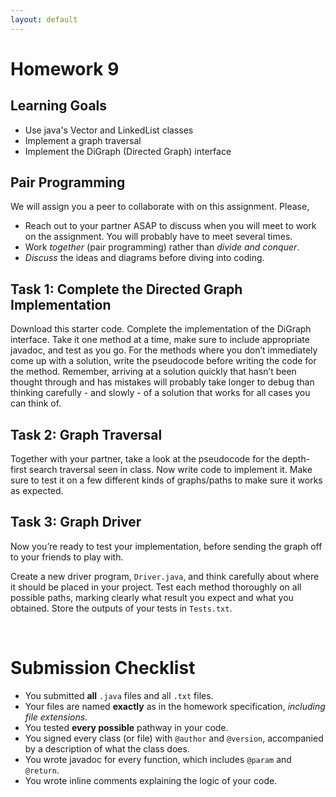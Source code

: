 ```yaml
---
layout: default
---
```


# Homework 9


## Learning Goals

* Use java's Vector and LinkedList classes
* Implement a graph traversal
* Implement the DiGraph (Directed Graph) interface


## Pair Programming

We will assign you a peer to collaborate with on this assignment. Please,
* Reach out to your partner ASAP to discuss when you will meet to work on the assignment. You will probably have to meet several times.
* Work *together* (pair programming) rather than *divide and conquer*.
* *Discuss* the ideas and diagrams before diving into coding.


## Task 1: Complete the Directed Graph Implementation

Download this starter code. 
Complete the implementation of the DiGraph interface. Take it one method at a time, make sure to include appropriate javadoc, and test as you go. For the methods where you don’t immediately come up with a solution, write the pseudocode before writing the code for the method. Remember, arriving at a solution quickly that hasn’t been thought through and has mistakes will probably take longer to debug than thinking carefully - and slowly - of a solution that works for all cases you can think of.



## Task 2: Graph Traversal

Together with your partner, take a look at the pseudocode for the depth-first search traversal seen in class. Now write code to implement it. Make sure to test it on a few different kinds of graphs/paths to make sure it works as expected. 


## Task 3: Graph Driver

Now you’re ready to test your implementation, before sending the graph off to your friends to play with.

Create a new driver program, `Driver.java`, and think carefully about where it should be placed in your project. Test each method thoroughly on all possible paths, marking clearly what result you expect and what you obtained. Store the outputs of your tests in `Tests.txt`.




<br/>

# Submission Checklist

* You submitted **all** `.java` files and all `.txt` files.
* Your files are named **exactly** as in the homework specification, *including file extensions*.
* You tested **every possible** pathway in your code.
* You signed every class (or file) with `@author` and `@version`, accompanied by a description of what the class does.
* You wrote javadoc for every function, which includes `@param` and `@return`.
* You wrote inline comments explaining the logic of your code.




<!--
# Homework 9, Part A: Graphs

## Learning Goals

* To understand Graphs and alternative implementations
* To understand and practice  basic graph traversal algorithms

**Note:** This exercise involves NO programming.


## Exercise: Working with Graphs

In this task you will work with an undirected Graph `G = {V, E}`, where `V = {f,p,s,b,l,j,t,c,d}` and `E = {(1,2), (1,3), (3,8), (4,8), (8,9), (1,7), (2,6), (2,3), (5,6), (6,7), (7,9), (8,1)}`.

Assume that the nodes are stored in an indexed linear structure (e.g., an array or a vector) numbered consecutively from 1 (node `f`) to 9 (node `d`).

### Task 1
Represent the graph `G` using the adjacency matrix representation. Draw this representation in your notebook or on your computer (using a drawing application).

### Task 2
Represent the graph `G` using the adjacency lists representation. Draw this representation in your notebook or on your computer (using a drawing application).

### Task 3
Type up a `tgf` representation of the graph `G` manually in a file, named `G.tgf`. Open that file in yEd and see the produced visualization of the graph. Arrange the nodes, on the yEd window, nicely so that the edges are not crossing. Try the various Layout options, including Orthogonal. Take a snapshot of that image.

### Task 4
Find a path from node `l` to node `b` with length 8, that passes through every vertex of the graph.
List the nodes of that path.

### Task 5
The graph `G` contains cycles. What is the smallest number of vertices to remove in order to break all cycles?

### Task 6
Run, by hand, a depth-first search (DFS) traversal of the graph `G`, starting at node  `p`. When choosing which node to visit next amongst the possibilities, choose the one that is next in alphabetical order. Give your answer by listing the edges in the order that DFS will select.


## Submitting your work

Submit one PDF file, named `GraphOnPaper.pdf` that contains your answers to all 6 questions, clearly marked: "Task 1 Answer" to "Task 6 Answer". Make sure the document you submit contains your name.







<br/>

# Homework 9, Part B: Maze

## Learning Goals

* To understand the correspondence between Graphs and Mazes
* To understand how a graph algorithm can solve a maze problem


**Note:** This exercise involves NO programming.

## Exercise: Solving a maze

Consider the following maze:

<img src="_images/figs/maze.png" />

Think about how you would model this maze as a graph so that you can employ graph traversal algorithms in order to solve it. By solving a maze we mean to have an algorithm that, entering from the top opening of the maze will exit at the bottom opening.

Some questions to consider:
1. How do you decide what is a vertex?
2. How do you decide what is an edge or an arc?
3. Show the data structure that represents the graph defined by the vertices and edges/arcs you chose.
4. Show the DFS and BFS traversals of the graph defined by your data structure
5. Which traversal is better? How did you decide?


## Submitting your work

Write up your answer on paper and take a photo of it. Submit one PDF file, named `MazeOnPaper.pdf` that contains your answers to all questions, clearly marked: "Task 1 Answer" to "Task 2 Answer", etc.

Make sure the document you submit contains your name.


-->

